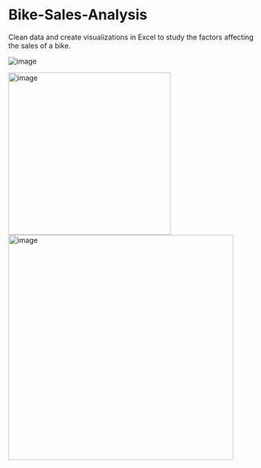 # Bike-Sales-Analysis
Clean data and create visualizations in Excel to study the factors affecting the sales of a bike.

![image](https://github.com/bhavikakarale/Bike-Sales-Analysis/assets/61405061/a0545ed6-5a05-4459-a68f-ef45435847a0)

<img width="323" alt="image" src="https://github.com/bhavikakarale/Bike-Sales-Analysis/assets/61405061/7f4c46c8-44dc-4940-a538-07a5c14a051e">

<img width="448" alt="image" src="https://github.com/bhavikakarale/Bike-Sales-Analysis/assets/61405061/48308096-319c-4026-a181-76259ecd1dbf">
